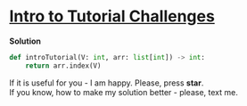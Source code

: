 # [Intro to Tutorial Challenges](https://www.hackerrank.com/challenges/tutorial-intro/problem)

**Solution**
```python
def introTutorial(V: int, arr: list[int]) -> int:
    return arr.index(V)
```

If it is useful for you - I am happy. Please, press **star**.  
If you know, how to make my solution better - please, text me.

